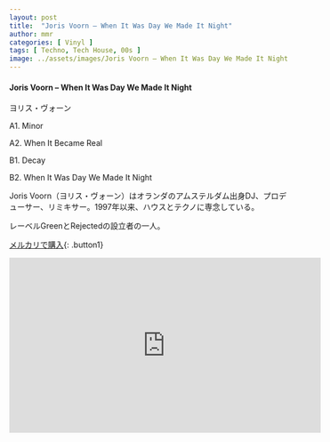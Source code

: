 ```yaml
---
layout: post
title:  "Joris Voorn – When It Was Day We Made It Night"
author: mmr
categories: [ Vinyl ]
tags: [ Techno, Tech House, 00s ]
image: ../assets/images/Joris Voorn – When It Was Day We Made It Night.jpg
---
```


#### Joris Voorn – When It Was Day We Made It Night

ヨリス・ヴォーン

A1. Minor

A2. When It Became Real

B1. Decay

B2. When It Was Day We Made It Night

Joris Voorn（ヨリス・ヴォーン）はオランダのアムステルダム出身DJ、プロデューサー、リミキサー。1997年以来、ハウスとテクノに専念している。

レーベルGreenとRejectedの設立者の一人。

[メルカリで購入](https://jp.mercari.com/item/m54807852331?afid=6142608987){: .button1}


<iframe width="560" height="315" src="https://www.youtube.com/embed/62zBsPUaQF4?si=mUdki_KlAE-2yo9X" title="YouTube video player" frameborder="0" allow="accelerometer; autoplay; clipboard-write; encrypted-media; gyroscope; picture-in-picture; web-share" referrerpolicy="strict-origin-when-cross-origin" allowfullscreen></iframe>